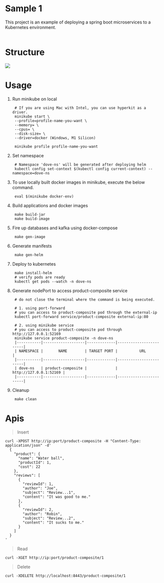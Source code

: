 # Sample 1
This project is an example of deploying a spring boot microservices to a Kubernetes environment.<br>
<br>

# Structure
<img src="https://user-images.githubusercontent.com/17774927/182391185-967e3333-b57a-407a-8d18-2ae9bda27f54.png">


# Usage
1. Run minikube on local
    
        # If you are using Mac with Intel, you can use hyperkit as a driver.
        minikube start \
        --profile=profile-name-you-want \
        --memory= \
        --cpus= \
        --disk-size= \
        --driver=docker (Windows, M1 Silicon)
        
        minikube profile profile-name-you-want
        
2. Set namespace
      
        # Namespace 'dove-ns' will be generated after deploying helm
        kubectl config set-context $(kubectl config current-context) --namespace=dove-ns

3. To use locally built docker images in minikube, execute the below command.

        eval $(minikube docker-env)
    
4. Build applications and docker images
    
        make build-jar
        make build-image
        
5. Fire up databases and kafka using docker-compose

        make gen-image
    
6. Generate manifests

        make gen-helm

7. Deploy to kubernetes

        make install-helm
        # verify pods are ready
        kubectl get pods --watch -n dove-ns

8. Generate nodePort to access product-composite service

        # do not close the terminal where the command is being executed.
        
        # 1. using port-forward
        # you can access to product-composite pod through the external-ip
        kubectl port-forward service/product-composite external-ip:80
        
        # 2. using minikube service
        # you can access to product-composite pod through http://127.0.0.1:52169
        minikube service product-composite -n dove-ns
        |-----------|-------------------|-------------|------------------------|
        | NAMESPACE |       NAME        | TARGET PORT |          URL           |
        |-----------|-------------------|-------------|------------------------|
        | dove-ns   | product-composite |             | http://127.0.0.1:52169 |
        |-----------|-------------------|-------------|------------------------|
        
9. Cleanup

        make clean
        
# Apis
> Insert

    curl -XPOST http://ip:port/product-composite -H "Content-Type: application/json" -d'
      {
        "product": {
          "name": "Water ball",
          "productId": 1,
          "cost": 22
        },
        "reviews": [
          {
            "reviewId": 1,
            "author": "Joe",
            "subject": "Review...1",
            "content": "It was good to me."
          },
          {
            "reviewId": 2,
            "author": "Robin",
            "subject": "Review...2",
            "content": "It sucks to me."
          }
        ]
      }
    '
    
> Read

    curl -XGET http://ip:port/product-composite/1 
    
> Delete

    curl -XDELETE http://localhost:8443/product-composite/1
